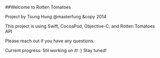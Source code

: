 ##Welcome to Rotten Tomatoes

Project by Tsung Hung @masterfung &copy 2014

This project is using Swift, CocoaPod, Objective-C, and Rotten Tomatoes API

Please reach out if you have any questions.

Current progress: Stil working on it! :) Stay tuned!